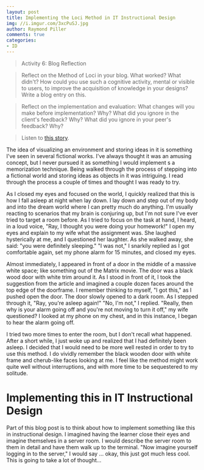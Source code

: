 ```yaml
---
layout: post
title: Implementing the Loci Method in IT Instructional Design
img: //i.imgur.com/3xcPuSJ.jpg
author: Raymond Piller
comments: true
categories:
- ID
---
```


> Activity 6: Blog Reflection

> Reflect on the Method of Loci in your blog.
> What worked?
> What didn't?
> How could you use such a cognitive activity, mental or visible to users, to improve the acquisition of knowledge in your designs?
> Write a blog entry on this. 

> Reflect on the implementation and evaluation: What changes will you make before implementation?
> Why?
> What did you ignore in the client's feedback?
> Why?
> What did you ignore in your peer's feedback?
> Why?

> Listen to [this story](http://www.npr.org/templates/story/story.php?storyId=17570326).

The idea of visualizing an environment and storing ideas in it is something I've seen in several fictional works.
I've always thought it was an amusing concept, but I never pursued it as something I would implement s a memorization technique.
Being walked through the process of stepping into a fictional world and storing ideas as objects in it was intriguing.
I read through the process a couple of times and thought I was ready to try.

As I closed my eyes and focused on the world, I quickly realized that this is how I fall asleep at night when lay down.
I lay down and step out of my body and into the dream world where I can pretty much do anything.
I'm usually reacting to scenarios that my brain is conjuring up, but I'm not sure I've ever tried to target a room before.
As I tried to focus on the task at hand, I heard, in a loud voice, "Ray, I thought you were doing your homework!"
I open my eyes and explain to my wife what the assignment was.
She laughed hysterically at me, and I questioned her laughter.
As she walked away, she said: "you were definitely sleeping."
"I was not," I snarkily replied as I got comfortable again, set my phone alarm for 15 minutes, and closed my eyes.

Almost immediately, I appeared in front of a door in the middle of a massive white space; like something out of the Matrix movie.
The door was a black wood door with white trim around it. 
As I stood in front of it, I took the suggestion from the article and imagined a couple dozen faces around the top edge of the doorframe.
I remember thinking to myself, "I got this," as I pushed open the door.
The door slowly opened to a dark room.
As I stepped through it, "Ray, you're asleep again!"
"No, I'm not," I replied.
"Really, then why is your alarm going off and you're not moving to turn it off," my wife questioned?
I looked at my phone on my chest, and in this instance, I began to hear the alarm going off.

I tried two more times to enter the room, but I don't recall what happened.
After a short while, I just woke up and realized that I had definitely been asleep.
I decided that I would need to be more well rested in order to try to use this method.
I do vividly remember the black wooden door with white frame and cherub-like faces looking at me.
I feel like the method might work quite well without interruptions, and with more time to be sequestered to my solitude.

# Implementing this in IT Instructional Design

Part of this blog post is to think about how to implement something like this in instructional design.
I imagined having the learner close their eyes and imagine themselves in a server room.
I would describe the server room to them in detail and have them walk up to the terminal.
"Now imagine yourself logging in to the server," I would say ... okay, this just got much less cool.
This is going to take a lot of thought...